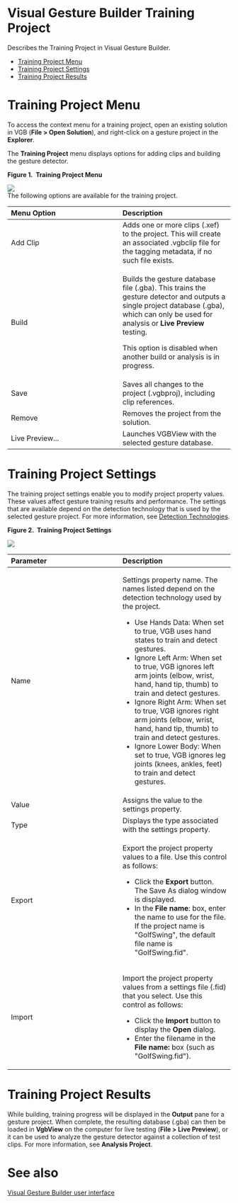 Visual Gesture Builder Training Project  
=======================================  

Describes the Training Project in Visual Gesture Builder.  
-   [Training Project Menu](#ID4EN)  
-   [Training Project Settings](#ID4E2C)  
-   [Training Project Results](#ID4EJG)  

<span id="ID4EN"></span>

Training Project Menu  
=====================  

To access the context menu for a training project, open an existing solution in VGB (**File \> Open Solution**), and right-click on a gesture project in the **Explorer**.  

The **Training Project** menu displays options for adding clips and building the gesture detector.  

**Figure 1.  Training Project Menu**  

![](../../../../resources/k4w_vgb_training_project_menu.png)  
The following options are available for the training project.  

<table>
<colgroup>
<col width="50%" />
<col width="50%" />
</colgroup>
<thead>
<tr class="header">
<th align="left">Menu Option</th>
<th align="left">Description</th>
</tr>
</thead>
<tbody>
<tr class="odd">
<td align="left">Add Clip</td>
<td align="left">Adds one or more clips (.xef) to the project. This will create an associated .vgbclip file for the tagging metadata, if no such file exists.</td>
</tr>
<tr class="even">
<td align="left">Build</td>
<td align="left"><p>Builds the gesture database file (.gba). This trains the gesture detector and outputs a single project database (.gba), which can only be used for analysis or <strong>Live Preview</strong> testing.</p>
<p>This option is disabled when another build or analysis is in progress.</p></td>
</tr>
<tr class="odd">
<td align="left">Save</td>
<td align="left">Saves all changes to the project (.vgbproj), including clip references.</td>
</tr>
<tr class="even">
<td align="left">Remove</td>
<td align="left">Removes the project from the solution.</td>
</tr>
<tr class="odd">
<td align="left">Live Preview...</td>
<td align="left">Launches VGBView with the selected gesture database.</td>
</tr>
</tbody>
</table>

<span id="ID4E2C"></span>

Training Project Settings  
=========================  

The training project settings enable you to modify project property values. These values affect gesture training results and performance. The settings that are available depend on the detection technology that is used by the selected gesture project. For more information, see [Detection Technologies](../Detection_Technologies.md).  

**Figure 2.  Training Project Settings**  

![](../../../../resources/k4w_vgb_training_project_settings.png)  
<table>
<colgroup>
<col width="50%" />
<col width="50%" />
</colgroup>
<thead>
<tr class="header">
<th align="left">Parameter</th>
<th align="left">Description</th>
</tr>
</thead>
<tbody>
<tr class="odd">
<td align="left">Name</td>
<td align="left"><p>Settings property name. The names listed depend on the detection technology used by the project.</p>
<ul>
<li>Use Hands Data: When set to true, VGB uses hand states to train and detect gestures.</li>
<li>Ignore Left Arm: When set to true, VGB ignores left arm joints (elbow, wrist, hand, hand tip, thumb) to train and detect gestures.</li>
<li>Ignore Right Arm: When set to true, VGB ignores right arm joints (elbow, wrist, hand, hand tip, thumb) to train and detect gestures.</li>
<li>Ignore Lower Body: When set to true, VGB ignores leg joints (knees, ankles, feet) to train and detect gestures.</li>
</ul></td>
</tr>
<tr class="even">
<td align="left">Value</td>
<td align="left">Assigns the value to the settings property.</td>
</tr>
<tr class="odd">
<td align="left">Type</td>
<td align="left">Displays the type associated with the settings property.</td>
</tr>
<tr class="even">
<td align="left">Export</td>
<td align="left"><p>Export the project property values to a file. Use this control as follows:</p>
<ul>
<li>Click the <strong>Export</strong> button. The Save As dialog window is displayed.</li>
<li>In the <strong>File name</strong>: box, enter the name to use for the file. If the project name is &quot;GolfSwing&quot;, the default file name is &quot;GolfSwing.fid&quot;.</li>
</ul></td>
</tr>
<tr class="odd">
<td align="left">Import</td>
<td align="left"><p>Import the project property values from a settings file (.fid) that you select. Use this control as follows:</p>
<ul>
<li>Click the <strong>Import</strong> button to display the <strong>Open</strong> dialog.</li>
<li>Enter the filename in the <strong>File name:</strong> box (such as &quot;GolfSwing.fid&quot;).</li>
</ul></td>
</tr>
</tbody>
</table>

<span id="ID4EJG"></span>

Training Project Results  
========================  

While building, training progress will be displayed in the **Output** pane for a gesture project. When complete, the resulting database (.gba) can then be loaded in **VgbView** on the computer for live testing (**File \> Live Preview**), or it can be used to analyze the gesture detector against a collection of test clips. For more information, see **Analysis Project**.  

<span id="ID4EZG"></span>

See also  
========  

[Visual Gesture Builder user interface](../User_Interface.md)  



<!--Please do not edit the data in the comment block below.-->
<!--
TOCTitle : Training Project
RLTitle : Visual Gesture Builder Training Project
KeywordA : O:Microsoft.Kinect.tools.k4w_trainingproject_vgb
KeywordA : 0797825a-811a-57d9-7cbe-eb2c2e01866c
KeywordK : Visual Gesture Builder Training Project
AssetID : 0797825a-811a-57d9-7cbe-eb2c2e01866c
Locale : en-us
CommunityContent : 1
TopicType : kbOrient
DocSet : K4Wv2
ProjType : K4Wv2Proj
Technology : Kinect for Windows
Product : Kinect for Windows SDK v2
productversion : 20
-->

